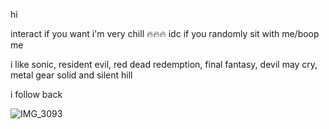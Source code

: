 hi

interact if you want i'm very chill 🔥🔥🔥
idc if you randomly sit with me/boop me 

i like sonic, resident evil, red dead redemption, final fantasy, devil may cry, metal gear solid and silent hill

i follow back 

![IMG_3093](https://github.com/user-attachments/assets/6b46bfa2-06ed-4219-aae9-5505ea926fb5)

